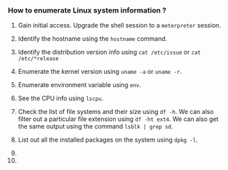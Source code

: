 
### How to enumerate Linux system information ?

1. Gain initial access. Upgrade the shell session to a `meterpreter` session.

2. Identify the hostname using the `hostname` command.

3. Identify the distribution version info using `cat /etc/issue` or `cat /etc/*release`

4. Enumerate the kernel version using `uname -a` or `uname -r`.

5. Enumerate environment variable using `env`.

6. See the CPU info using `lscpu`.

7. Check the list of file systems and their size using `df -h`. We can also filter out a particular file extension using `df -ht ext4`. We can also get the same output using the command `lsblk | grep sd`.

8. List out all the installed packages on the system using `dpkg -l`.


10. 

11. 


